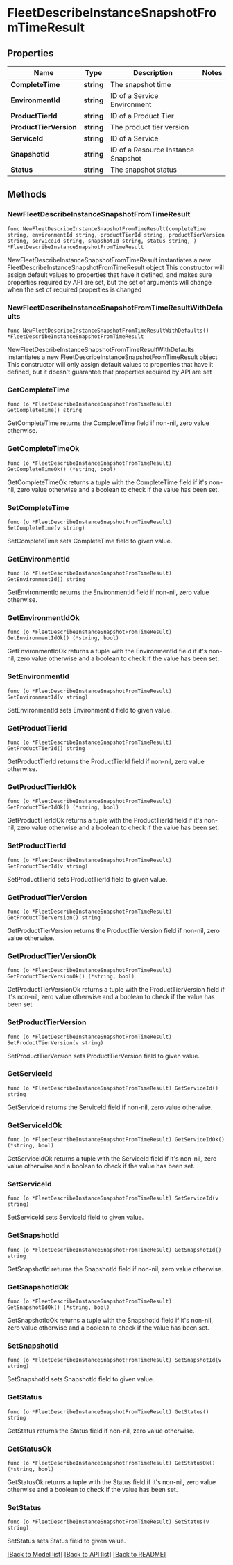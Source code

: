 # FleetDescribeInstanceSnapshotFromTimeResult

## Properties

Name | Type | Description | Notes
------------ | ------------- | ------------- | -------------
**CompleteTime** | **string** | The snapshot time | 
**EnvironmentId** | **string** | ID of a Service Environment | 
**ProductTierId** | **string** | ID of a Product Tier | 
**ProductTierVersion** | **string** | The product tier version | 
**ServiceId** | **string** | ID of a Service | 
**SnapshotId** | **string** | ID of a Resource Instance Snapshot | 
**Status** | **string** | The snapshot status | 

## Methods

### NewFleetDescribeInstanceSnapshotFromTimeResult

`func NewFleetDescribeInstanceSnapshotFromTimeResult(completeTime string, environmentId string, productTierId string, productTierVersion string, serviceId string, snapshotId string, status string, ) *FleetDescribeInstanceSnapshotFromTimeResult`

NewFleetDescribeInstanceSnapshotFromTimeResult instantiates a new FleetDescribeInstanceSnapshotFromTimeResult object
This constructor will assign default values to properties that have it defined,
and makes sure properties required by API are set, but the set of arguments
will change when the set of required properties is changed

### NewFleetDescribeInstanceSnapshotFromTimeResultWithDefaults

`func NewFleetDescribeInstanceSnapshotFromTimeResultWithDefaults() *FleetDescribeInstanceSnapshotFromTimeResult`

NewFleetDescribeInstanceSnapshotFromTimeResultWithDefaults instantiates a new FleetDescribeInstanceSnapshotFromTimeResult object
This constructor will only assign default values to properties that have it defined,
but it doesn't guarantee that properties required by API are set

### GetCompleteTime

`func (o *FleetDescribeInstanceSnapshotFromTimeResult) GetCompleteTime() string`

GetCompleteTime returns the CompleteTime field if non-nil, zero value otherwise.

### GetCompleteTimeOk

`func (o *FleetDescribeInstanceSnapshotFromTimeResult) GetCompleteTimeOk() (*string, bool)`

GetCompleteTimeOk returns a tuple with the CompleteTime field if it's non-nil, zero value otherwise
and a boolean to check if the value has been set.

### SetCompleteTime

`func (o *FleetDescribeInstanceSnapshotFromTimeResult) SetCompleteTime(v string)`

SetCompleteTime sets CompleteTime field to given value.


### GetEnvironmentId

`func (o *FleetDescribeInstanceSnapshotFromTimeResult) GetEnvironmentId() string`

GetEnvironmentId returns the EnvironmentId field if non-nil, zero value otherwise.

### GetEnvironmentIdOk

`func (o *FleetDescribeInstanceSnapshotFromTimeResult) GetEnvironmentIdOk() (*string, bool)`

GetEnvironmentIdOk returns a tuple with the EnvironmentId field if it's non-nil, zero value otherwise
and a boolean to check if the value has been set.

### SetEnvironmentId

`func (o *FleetDescribeInstanceSnapshotFromTimeResult) SetEnvironmentId(v string)`

SetEnvironmentId sets EnvironmentId field to given value.


### GetProductTierId

`func (o *FleetDescribeInstanceSnapshotFromTimeResult) GetProductTierId() string`

GetProductTierId returns the ProductTierId field if non-nil, zero value otherwise.

### GetProductTierIdOk

`func (o *FleetDescribeInstanceSnapshotFromTimeResult) GetProductTierIdOk() (*string, bool)`

GetProductTierIdOk returns a tuple with the ProductTierId field if it's non-nil, zero value otherwise
and a boolean to check if the value has been set.

### SetProductTierId

`func (o *FleetDescribeInstanceSnapshotFromTimeResult) SetProductTierId(v string)`

SetProductTierId sets ProductTierId field to given value.


### GetProductTierVersion

`func (o *FleetDescribeInstanceSnapshotFromTimeResult) GetProductTierVersion() string`

GetProductTierVersion returns the ProductTierVersion field if non-nil, zero value otherwise.

### GetProductTierVersionOk

`func (o *FleetDescribeInstanceSnapshotFromTimeResult) GetProductTierVersionOk() (*string, bool)`

GetProductTierVersionOk returns a tuple with the ProductTierVersion field if it's non-nil, zero value otherwise
and a boolean to check if the value has been set.

### SetProductTierVersion

`func (o *FleetDescribeInstanceSnapshotFromTimeResult) SetProductTierVersion(v string)`

SetProductTierVersion sets ProductTierVersion field to given value.


### GetServiceId

`func (o *FleetDescribeInstanceSnapshotFromTimeResult) GetServiceId() string`

GetServiceId returns the ServiceId field if non-nil, zero value otherwise.

### GetServiceIdOk

`func (o *FleetDescribeInstanceSnapshotFromTimeResult) GetServiceIdOk() (*string, bool)`

GetServiceIdOk returns a tuple with the ServiceId field if it's non-nil, zero value otherwise
and a boolean to check if the value has been set.

### SetServiceId

`func (o *FleetDescribeInstanceSnapshotFromTimeResult) SetServiceId(v string)`

SetServiceId sets ServiceId field to given value.


### GetSnapshotId

`func (o *FleetDescribeInstanceSnapshotFromTimeResult) GetSnapshotId() string`

GetSnapshotId returns the SnapshotId field if non-nil, zero value otherwise.

### GetSnapshotIdOk

`func (o *FleetDescribeInstanceSnapshotFromTimeResult) GetSnapshotIdOk() (*string, bool)`

GetSnapshotIdOk returns a tuple with the SnapshotId field if it's non-nil, zero value otherwise
and a boolean to check if the value has been set.

### SetSnapshotId

`func (o *FleetDescribeInstanceSnapshotFromTimeResult) SetSnapshotId(v string)`

SetSnapshotId sets SnapshotId field to given value.


### GetStatus

`func (o *FleetDescribeInstanceSnapshotFromTimeResult) GetStatus() string`

GetStatus returns the Status field if non-nil, zero value otherwise.

### GetStatusOk

`func (o *FleetDescribeInstanceSnapshotFromTimeResult) GetStatusOk() (*string, bool)`

GetStatusOk returns a tuple with the Status field if it's non-nil, zero value otherwise
and a boolean to check if the value has been set.

### SetStatus

`func (o *FleetDescribeInstanceSnapshotFromTimeResult) SetStatus(v string)`

SetStatus sets Status field to given value.



[[Back to Model list]](../README.md#documentation-for-models) [[Back to API list]](../README.md#documentation-for-api-endpoints) [[Back to README]](../README.md)


